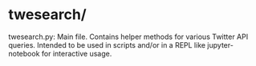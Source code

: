 # twesearch/

twesearch.py: Main file. Contains helper methods for various Twitter API queries. Intended to be used in scripts and/or in a REPL like jupyter-notebook for interactive usage. 
